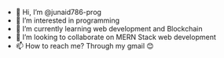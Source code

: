 - 👋 Hi, I’m @junaid786-prog
- 👀 I’m interested in programming
- 🌱 I’m currently learning web development and Blockchain
- 💞️ I’m looking to collaborate on MERN Stack web development
- 📫 How to reach me? Through my gmail 😊

<!---
junaid786-prog/junaid786-prog is a ✨ special ✨ repository because its `README.md` (this file) appears on your GitHub profile.
You can click the Preview link to take a look at your changes.
--->
